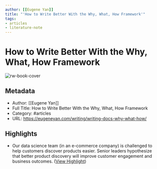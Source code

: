 ```yaml
---
author: [[Eugene Yan]]
title: "'How to Write Better With the Why, What, How Framework'"
tags: 
- articles
- literature-note
---
```

# How to Write Better With the Why, What, How Framework

![rw-book-cover](https://eugeneyan.com/assets/og_image/writing-docs.jpg)

## Metadata
- Author: [[Eugene Yan]]
- Full Title: How to Write Better With the Why, What, How Framework
- Category: #articles
- URL: https://eugeneyan.com/writing/writing-docs-why-what-how/

## Highlights
- Our data science team (in an e-commerce company) is challenged to help customers discover products easier. Senior leaders hypothesize that better product discovery will improve customer engagement and business outcomes. ([View Highlight](https://read.readwise.io/read/01gr9wd4e4d6jb7k5791vz1mmj))
